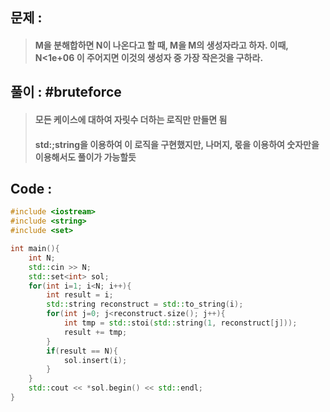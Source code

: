 ## 문제 :
> #### M을 분해합하면 N이 나온다고 할 때, M을 M의 생성자라고 하자. 이때, N<1e+06 이 주어지면 이것의 생성자 중 가장 작은것을 구하라.

## 풀이 : #bruteforce
> #### 모든 케이스에 대하여 자릿수 더하는 로직만 만들면 됨
> #### std:;string을 이용하여 이 로직을 구현했지만, 나머지, 몫을 이용하여 숫자만을 이용해서도 풀이가 가능할듯

## Code :
```cpp
#include <iostream>
#include <string>
#include <set>

int main(){
    int N;
    std::cin >> N;
    std::set<int> sol;
    for(int i=1; i<N; i++){
        int result = i;
        std::string reconstruct = std::to_string(i);
        for(int j=0; j<reconstruct.size(); j++){
            int tmp = std::stoi(std::string(1, reconstruct[j]));
            result += tmp;
        }
        if(result == N){
            sol.insert(i);
        }
    }
    std::cout << *sol.begin() << std::endl;
}
```
